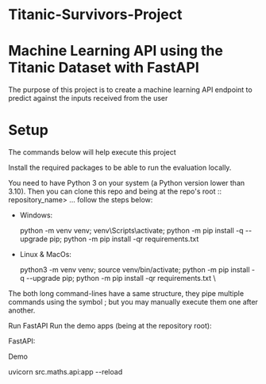 # Titanic-Survivors-Project

# Machine Learning API using the Titanic Dataset with FastAPI
The purpose of this project is to create a machine learning API endpoint to predict against the inputs received from the user

# Setup
The commands below will help execute this project

Install the required packages to be able to run the evaluation locally.

You need to have Python 3 on your system (a Python version lower than 3.10). Then you can clone this repo and being at the repo's root :: repository_name> ... follow the steps below:

- Windows:

  python -m venv venv; venv\Scripts\activate; python -m pip install -q --upgrade pip; python -m pip install -qr requirements.txt  
  
- Linux & MacOs:

  python3 -m venv venv; source venv/bin/activate; python -m pip install -q --upgrade pip; python -m pip install -qr requirements.txt  \
  
The both long command-lines have a same structure, they pipe multiple commands using the symbol ; but you may manually execute them one after another.


Run FastAPI
Run the demo apps (being at the repository root):

FastAPI:

Demo

uvicorn src.maths.api:app --reload 
